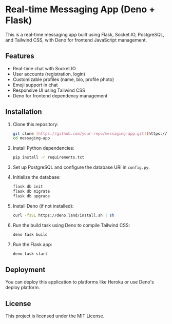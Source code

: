 # Real-time Messaging App (Deno + Flask)

This is a real-time messaging app built using Flask, Socket.IO, PostgreSQL, and Tailwind CSS, with Deno for frontend JavaScript management.

## Features

- Real-time chat with Socket.IO
- User accounts (registration, login)
- Customizable profiles (name, bio, profile photo)
- Emoji support in chat
- Responsive UI using Tailwind CSS
- Deno for frontend dependency management

## Installation

1. Clone this repository:

    ```bash
    git clone [https://github.com/your-repo/messaging-app.git](https://github.com/austincabler13/Messangy.git)
    cd messaging-app
    ```

2. Install Python dependencies:

    ```bash
    pip install -r requirements.txt
    ```

3. Set up PostgreSQL and configure the database URI in `config.py`.

4. Initialize the database:

    ```bash
    flask db init
    flask db migrate
    flask db upgrade
    ```

5. Install Deno (if not installed):

    ```bash
    curl -fsSL https://deno.land/install.sh | sh
    ```

6. Run the build task using Deno to compile Tailwind CSS:

    ```bash
    deno task build
    ```

7. Run the Flask app:

    ```bash
    deno task start
    ```

## Deployment

You can deploy this application to platforms like Heroku or use Deno's deploy platform.

## License

This project is licensed under the MIT License.
